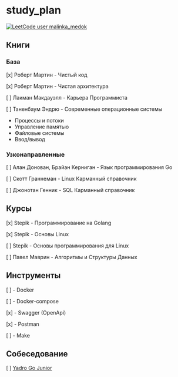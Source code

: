 # study_plan

[![LeetCode user malinka_medok](https://img.shields.io/badge/dynamic/json?style=for-the-badge&labelColor=black&color=%23ffa116&label=Solved&query=solvedOverTotal&url=https%3A%2F%2Fbadge.xyli.tech/%2Fapi%2Fusers%2Fmalinka_medok&logo=leetcode&logoColor=yellow)](https://leetcode.com/malinka_medok/)

## Книги

### База

[x] Роберт Мартин - Чистый код

[x] Роберт Мартин - Чистая архитектура

[ ] Лакман Макдауэлл - Карьера Программиста

[ ] Таненбаум Эндрю - Современные операционные системы
* Процессы и потоки
* Управление памятью
* Файловые системы
* Ввод/вывод

### Узконаправленные

[ ] Алан Донован, Брайан Керниган - Язык программирования Go

[ ] Скотт Граннеман - Linux Карманный справочник

[ ] Джонотан Генник - SQL Карманный справочник

## Курсы

[x] Stepik - Программирование на Golang

[x] Stepik - Основы Linux

[ ] Stepik - Основы программирования для Linux

[ ] Павел Маврин - Алгоритмы и Структуры Данных

## Инструменты

[ ] - Docker

[ ] - Docker-compose

[x] - Swagger (OpenApi)

[x] - Postman

[ ] - Make

## Собеседование

[ ] [Yadro Go Junior](/interview_questions/yadro_go_junior.md)
